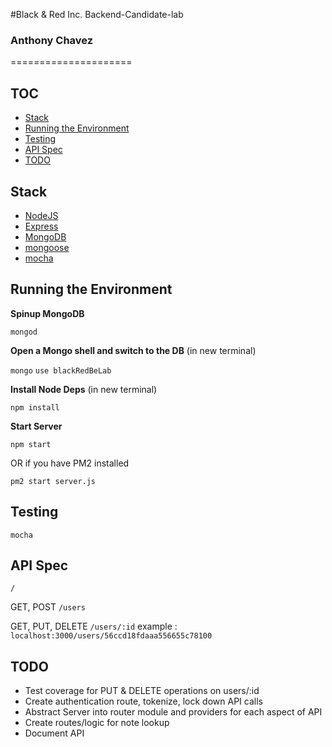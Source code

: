 #Black & Red Inc. Backend-Candidate-lab
### Anthony Chavez
=====================

## TOC
<!-- MarkdownTOC -->

- [Stack](#stack)
- [Running the Environment](#running-the-environment)
- [Testing](#testing)
- [API Spec](#api-spec)
- [TODO](#todo)

<!-- /MarkdownTOC -->


## Stack

- [NodeJS](https://nodejs.org/)
- [Express](http://expressjs.com/)
- [MongoDB](https://www.mongodb.org/downloads#production)
- [mongoose](http://mongoosejs.com/)
- [mocha](https://mochajs.org/)

## Running the Environment

**Spinup MongoDB**

``` mongod ```


**Open a Mongo shell and switch to the DB** (in new terminal)

``` mongo ```
``` use blackRedBeLab ```


**Install Node Deps** (in new terminal)

``` npm install ```

**Start Server**

``` npm start ```

OR if you have PM2 installed

```pm2 start server.js```




## Testing

```mocha```



## API Spec

```/```

GET, POST
```/users```

GET, PUT, DELETE
```/users/:id``` example : ```localhost:3000/users/56ccd18fdaaa556655c78100```




## TODO

- Test coverage for PUT & DELETE operations on users/:id
- Create authentication route, tokenize, lock down API calls
- Abstract Server into router module and providers for each aspect of API
- Create routes/logic for note lookup
- Document API